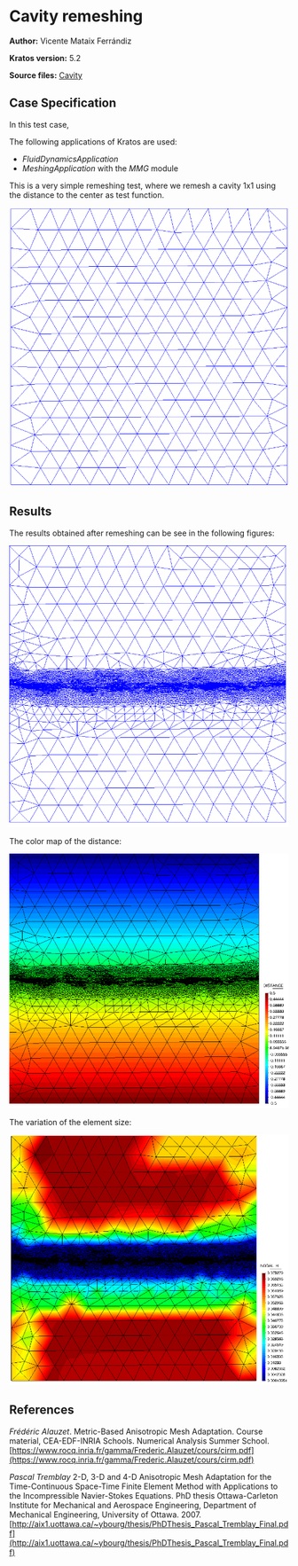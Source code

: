 # Cavity remeshing

**Author:** Vicente Mataix Ferrándiz

**Kratos version:** 5.2

**Source files:** [Cavity](https://github.com/KratosMultiphysics/Examples/tree/master/mmg_remeshing_examples/use_cases/cavity2D/source)

## Case Specification

In this test case, 

The following applications of Kratos are used:
- *FluidDynamicsApplication*
- *MeshingApplication* with the *MMG* module

This is a very simple remeshing test, where we remesh a cavity 1x1 using the distance to the center as test function.
<p align="center">
  <img src="data/original.png" alt="Original." style="width: 600px;"/>
</p>

## Results

The results obtained after remeshing can be see in the following figures:

<p align="center">
  <img src="data/remesh.png" alt="Solution" style="width: 600px;"/>
</p>

The color map of the distance:

<p align="center">
  <img src="data/distance.png" alt="Distance" style="width: 600px;"/>
</p>

The variation of the element size:

<p align="center">
  <img src="data/nodalh.png" alt="Nodal h" style="width: 600px;"/>
</p>


## References
*Frédéric Alauzet*. Metric-Based Anisotropic Mesh Adaptation. Course material, CEA-EDF-INRIA Schools. Numerical Analysis Summer School.  [https://www.rocq.inria.fr/gamma/Frederic.Alauzet/cours/cirm.pdf](https://www.rocq.inria.fr/gamma/Frederic.Alauzet/cours/cirm.pdf)

*Pascal Tremblay* 2-D, 3-D and 4-D Anisotropic Mesh Adaptation for the Time-Continuous Space-Time Finite Element Method with Applications to the Incompressible Navier-Stokes Equations. PhD thesis Ottawa-Carleton Institute for Mechanical and Aerospace Engineering, Department of Mechanical Engineering, University of Ottawa. 2007. [http://aix1.uottawa.ca/~ybourg/thesis/PhDThesis_Pascal_Tremblay_Final.pdf](http://aix1.uottawa.ca/~ybourg/thesis/PhDThesis_Pascal_Tremblay_Final.pdf)

